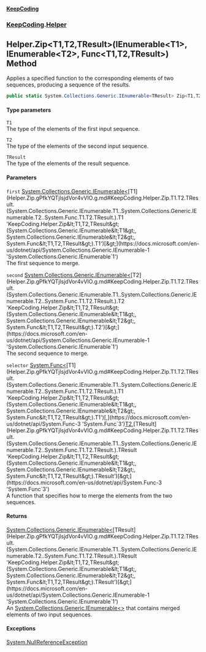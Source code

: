 #### [KeepCoding](index.md 'index')
### [KeepCoding](KeepCoding.md 'KeepCoding').[Helper](Helper.md 'KeepCoding.Helper')
## Helper.Zip&lt;T1,T2,TResult&gt;(IEnumerable&lt;T1&gt;, IEnumerable&lt;T2&gt;, Func&lt;T1,T2,TResult&gt;) Method
Applies a specified function to the corresponding elements of two sequences, producing a sequence of the results.  
```csharp
public static System.Collections.Generic.IEnumerable<TResult> Zip<T1,T2,TResult>(this System.Collections.Generic.IEnumerable<T1> first, System.Collections.Generic.IEnumerable<T2> second, System.Func<T1,T2,TResult> selector);
```
#### Type parameters
<a name='KeepCoding.Helper.Zip.T1.T2.TResult.(System.Collections.Generic.IEnumerable.T1..System.Collections.Generic.IEnumerable.T2..System.Func.T1.T2.TResult.).T1'></a>
`T1`  
The type of the elements of the first input sequence.
  
<a name='KeepCoding.Helper.Zip.T1.T2.TResult.(System.Collections.Generic.IEnumerable.T1..System.Collections.Generic.IEnumerable.T2..System.Func.T1.T2.TResult.).T2'></a>
`T2`  
The type of the elements of the second input sequence.
  
<a name='KeepCoding.Helper.Zip.T1.T2.TResult.(System.Collections.Generic.IEnumerable.T1..System.Collections.Generic.IEnumerable.T2..System.Func.T1.T2.TResult.).TResult'></a>
`TResult`  
The type of the elements of the result sequence.
  
#### Parameters
<a name='KeepCoding.Helper.Zip.T1.T2.TResult.(System.Collections.Generic.IEnumerable.T1..System.Collections.Generic.IEnumerable.T2..System.Func.T1.T2.TResult.).first'></a>
`first` [System.Collections.Generic.IEnumerable&lt;](https://docs.microsoft.com/en-us/dotnet/api/System.Collections.Generic.IEnumerable-1 'System.Collections.Generic.IEnumerable`1')[T1](Helper.Zip.gPfkYQTjlsjdVor4vVIO.g.md#KeepCoding.Helper.Zip.T1.T2.TResult.(System.Collections.Generic.IEnumerable.T1..System.Collections.Generic.IEnumerable.T2..System.Func.T1.T2.TResult.).T1 'KeepCoding.Helper.Zip&lt;T1,T2,TResult&gt;(System.Collections.Generic.IEnumerable&lt;T1&gt;, System.Collections.Generic.IEnumerable&lt;T2&gt;, System.Func&lt;T1,T2,TResult&gt;).T1')[&gt;](https://docs.microsoft.com/en-us/dotnet/api/System.Collections.Generic.IEnumerable-1 'System.Collections.Generic.IEnumerable`1')  
The first sequence to merge.
  
<a name='KeepCoding.Helper.Zip.T1.T2.TResult.(System.Collections.Generic.IEnumerable.T1..System.Collections.Generic.IEnumerable.T2..System.Func.T1.T2.TResult.).second'></a>
`second` [System.Collections.Generic.IEnumerable&lt;](https://docs.microsoft.com/en-us/dotnet/api/System.Collections.Generic.IEnumerable-1 'System.Collections.Generic.IEnumerable`1')[T2](Helper.Zip.gPfkYQTjlsjdVor4vVIO.g.md#KeepCoding.Helper.Zip.T1.T2.TResult.(System.Collections.Generic.IEnumerable.T1..System.Collections.Generic.IEnumerable.T2..System.Func.T1.T2.TResult.).T2 'KeepCoding.Helper.Zip&lt;T1,T2,TResult&gt;(System.Collections.Generic.IEnumerable&lt;T1&gt;, System.Collections.Generic.IEnumerable&lt;T2&gt;, System.Func&lt;T1,T2,TResult&gt;).T2')[&gt;](https://docs.microsoft.com/en-us/dotnet/api/System.Collections.Generic.IEnumerable-1 'System.Collections.Generic.IEnumerable`1')  
The second sequence to merge.
  
<a name='KeepCoding.Helper.Zip.T1.T2.TResult.(System.Collections.Generic.IEnumerable.T1..System.Collections.Generic.IEnumerable.T2..System.Func.T1.T2.TResult.).selector'></a>
`selector` [System.Func&lt;](https://docs.microsoft.com/en-us/dotnet/api/System.Func-3 'System.Func`3')[T1](Helper.Zip.gPfkYQTjlsjdVor4vVIO.g.md#KeepCoding.Helper.Zip.T1.T2.TResult.(System.Collections.Generic.IEnumerable.T1..System.Collections.Generic.IEnumerable.T2..System.Func.T1.T2.TResult.).T1 'KeepCoding.Helper.Zip&lt;T1,T2,TResult&gt;(System.Collections.Generic.IEnumerable&lt;T1&gt;, System.Collections.Generic.IEnumerable&lt;T2&gt;, System.Func&lt;T1,T2,TResult&gt;).T1')[,](https://docs.microsoft.com/en-us/dotnet/api/System.Func-3 'System.Func`3')[T2](Helper.Zip.gPfkYQTjlsjdVor4vVIO.g.md#KeepCoding.Helper.Zip.T1.T2.TResult.(System.Collections.Generic.IEnumerable.T1..System.Collections.Generic.IEnumerable.T2..System.Func.T1.T2.TResult.).T2 'KeepCoding.Helper.Zip&lt;T1,T2,TResult&gt;(System.Collections.Generic.IEnumerable&lt;T1&gt;, System.Collections.Generic.IEnumerable&lt;T2&gt;, System.Func&lt;T1,T2,TResult&gt;).T2')[,](https://docs.microsoft.com/en-us/dotnet/api/System.Func-3 'System.Func`3')[TResult](Helper.Zip.gPfkYQTjlsjdVor4vVIO.g.md#KeepCoding.Helper.Zip.T1.T2.TResult.(System.Collections.Generic.IEnumerable.T1..System.Collections.Generic.IEnumerable.T2..System.Func.T1.T2.TResult.).TResult 'KeepCoding.Helper.Zip&lt;T1,T2,TResult&gt;(System.Collections.Generic.IEnumerable&lt;T1&gt;, System.Collections.Generic.IEnumerable&lt;T2&gt;, System.Func&lt;T1,T2,TResult&gt;).TResult')[&gt;](https://docs.microsoft.com/en-us/dotnet/api/System.Func-3 'System.Func`3')  
A function that specifies how to merge the elements from the two sequences.
  
#### Returns
[System.Collections.Generic.IEnumerable&lt;](https://docs.microsoft.com/en-us/dotnet/api/System.Collections.Generic.IEnumerable-1 'System.Collections.Generic.IEnumerable`1')[TResult](Helper.Zip.gPfkYQTjlsjdVor4vVIO.g.md#KeepCoding.Helper.Zip.T1.T2.TResult.(System.Collections.Generic.IEnumerable.T1..System.Collections.Generic.IEnumerable.T2..System.Func.T1.T2.TResult.).TResult 'KeepCoding.Helper.Zip&lt;T1,T2,TResult&gt;(System.Collections.Generic.IEnumerable&lt;T1&gt;, System.Collections.Generic.IEnumerable&lt;T2&gt;, System.Func&lt;T1,T2,TResult&gt;).TResult')[&gt;](https://docs.microsoft.com/en-us/dotnet/api/System.Collections.Generic.IEnumerable-1 'System.Collections.Generic.IEnumerable`1')  
An [System.Collections.Generic.IEnumerable&lt;&gt;](https://docs.microsoft.com/en-us/dotnet/api/System.Collections.Generic.IEnumerable-1 'System.Collections.Generic.IEnumerable`1') that contains merged elements of two input sequences.
#### Exceptions
[System.NullReferenceException](https://docs.microsoft.com/en-us/dotnet/api/System.NullReferenceException 'System.NullReferenceException')  
